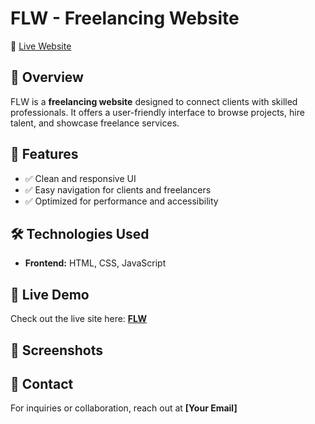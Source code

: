 # FLW - Freelancing Website  
🔗 [Live Website](https://victorvishwa.github.io/FLW/)

## 📌 Overview  
FLW is a **freelancing website** designed to connect clients with skilled professionals. It offers a user-friendly interface to browse projects, hire talent, and showcase freelance services.

## 🎯 Features  
- ✅ Clean and responsive UI  
- ✅ Easy navigation for clients and freelancers  
- ✅ Optimized for performance and accessibility  

## 🛠️ Technologies Used  
- **Frontend:** HTML, CSS, JavaScript  

## 🚀 Live Demo  
Check out the live site here: **[FLW](https://victorvishwa.github.io/FLW/)**  

## 📸 Screenshots 



## 📩 Contact  
For inquiries or collaboration, reach out at **[Your Email]**
